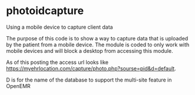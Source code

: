 # photoidcapture
Using a mobile device to capture client data

The purpose of this code is to show a way to capture data that is uploaded by the patient from a mobile device. 
The module is coded to only work with mobile devices and will block a desktop from accessing this module. 

As of this posting the access url looks like https://myehrlocation.com/capture/photo.php?sourse=pid&d=default.

D is for the name of the database to support the multi-site feature in OpenEMR
